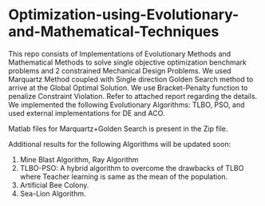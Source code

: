 # Optimization-using-Evolutionary-and-Mathematical-Techniques

This repo consists of Implementations of Evolutionary Methods and Mathematical Methods to solve single objective optimization benchmark problems and 2 constrained Mechanical Design Problems. 
We used Marquartz Method coupled with Single direction Golden Search method to arrive at the Global Optimal Solution. We use Bracket-Penalty function to penalize Constraint Violation. Refer to attached report regarding the details.
We implemented the following Evolutionary Algorithms: TLBO, PSO, and used external implementations for DE and ACO.

Matlab files for Marquartz+Golden Search is present in the Zip file.

Additional results for the following Algorithms will be updated soon:
1. Mine Blast Algorithm, Ray Algorithm
2. TLBO-PSO: A hybrid algorithm to overcome the drawbacks of TLBO where Teacher learning is same as the mean of the population.
3. Artificial Bee Colony.
4. Sea-Lion Algorithm.
